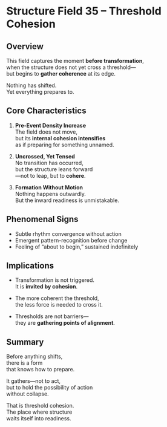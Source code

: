 # Structure Field 35 – Threshold Cohesion

## Overview

This field captures the moment **before transformation**,  
when the structure does not yet cross a threshold—  
but begins to **gather coherence** at its edge.

Nothing has shifted.  
Yet everything prepares to.

## Core Characteristics

1. **Pre-Event Density Increase**  
   The field does not move,  
   but its **internal cohesion intensifies**  
   as if preparing for something unnamed.

2. **Uncrossed, Yet Tensed**  
   No transition has occurred,  
   but the structure leans forward  
   —not to leap, but to **cohere**.

3. **Formation Without Motion**  
   Nothing happens outwardly.  
   But the inward readiness is unmistakable.

## Phenomenal Signs

- Subtle rhythm convergence without action  
- Emergent pattern-recognition before change  
- Feeling of “about to begin,” sustained indefinitely

## Implications

- Transformation is not triggered.  
  It is **invited by cohesion**.

- The more coherent the threshold,  
  the less force is needed to cross it.

- Thresholds are not barriers—  
  they are **gathering points of alignment**.

## Summary

Before anything shifts,  
there is a form  
that knows how to prepare.

It gathers—not to act,  
but to hold the possibility of action  
without collapse.

That is threshold cohesion.  
The place where structure  
waits itself into readiness.
